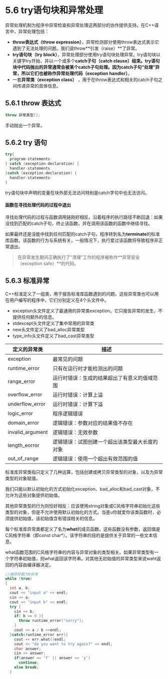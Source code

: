 # 5.6 try语句块和异常处理

异常处理机制为程序中异常检查和异常处理这两部分的协作提供支持。在C++语言中，异常处理包括：

- **throw表达式（throw expression）**，异常检测部分使用throw表达式表示它遇到了无法处理的问题。我们说throw**引发（raise）**了异常。
- **try语句块（try block）**，异常处理部分使用try语句块处理异常。try语句块以关键字try开始，并以一个或多个**catch子句（catch clause）**结束。try语句块中代码抛出的异常通常会被某个catch子句处理。因为catch子句“处理”异常，所以它们也被称作**异常处理代码（exception handler）**。
- 一套**异常类（exception class）** ，用于在throw表达式和相关的catch子句之间传递异常的具体信息。



## 5.6.1 throw 表达式

```c++
throw 异常类型();
```

手动抛出一个异常。



## 5.6.2 try 语句

```c++
try{
  program-statements
} catch (exception-declaration) {
  handler-statements
}catch (exception-declaration) {
  handler-statements
}
```

try语句块中声明的变量在块外部无法访问特别是catch字句中也无法访问。

#### 函数在寻找处理代码的过程中退出

寻找处理代码的过程与函数调用链刚好相反。沿着程序的执行路径不断回退：如果没找到匹配的catch子句，终止该函数，并在调用该函数的函数中继续寻找。

如果最终还是没能中找到任何匹配的catch子句，程序转到名为**terminate**的标准库函数。该函数的行为与系统有关，一般情况下，执行爱过该函数将导致程序非正常退出。

> 在异常发生期间正确执行了“清理”工作的程序被称作**异常安全（exception safe）**的代码。



## 5.6.3 标准异常

C++标准定义了一组类，用于报告标准库函数遇到的问题。这些异常类也可以用在用户编写的程序中，它们分别定义在4个头文件中。

- exception头文件定义了最通用的异常类exception。它只报告异常的发生，不提供任何额外的信息。
- stdexcept头文件定义了集中常用的异常类
- new头文件定义了bad_alloc异常类型
- type_info头文件定义了bad_cast异常类型

| <stdexcept>定义的异常类 | 描述                      |
| ----------------- | ----------------------- |
| exception         | 最常见的问题                  |
| runtime_error     | 只有在运行时才能检测出的问题          |
| range_error       | 运行时错误：生成的结果超出了有意义的值域范围  |
| overflow_error    | 运行时错误：计算上溢              |
| underflow_error   | 运行时错误：计算下溢              |
| logic_error       | 程序逻辑错误                  |
| domain_error      | 逻辑错误：参数对应的结果值不存在        |
| invalid_argument  | 逻辑错误：无效参数               |
| length_eorror     | 逻辑错误：试图创建一个超出该类型最大长度的对象 |
| out_of_range      | 逻辑错误：使用一个超出有效范围的值       |

标准库异常类指只定义了几种运算，包括创建或拷贝异常类型的对象，以及为异常类型的对象赋值。

我们只能以默认初始化的方式初始化exception、bad_alloc和bad_cast对象，不允许为这些对象提供初始值。

其他异常类型的行为则恰好相反：应该使用string对象或C风格字符串初始化这些类型的对象，但是不允许使用默认初始化的方式。当差u你就爱你该类函数时，必须提供初始值，该初始值含有错误相关的信息。

每个标准库异常类都定义了名为**what**的成员函数，这些函数没有参数，返回值是C风格字符串（即const char*）。该字符串的目的是提供关于异常的一些文本信息。

what函数范围的C风格字符串的内容与异常对象的类型相关。如果异常类型有一个字符串初始值，则what返回该字符串。对其他无初始值的异常类型来说waht返回的内容由编译器决定。

```c++
//捕获除数为0异常
while (true)
{
  int a, b;
  cout << "input a" << endl;
  cin >> a;
  cout << "input b" << endl;
  try {
    cin >> b;
    if( b == 0 ){
      throw runtime_error("sorry");
    }
    cout << a / b <<endl;
  }catch(runtime_error err){
    cout << err.what()endl;
    cout << "do you want to try again?" << endl;
    char answer;
    cin >> answer;
    if(answer == 'Y' || answer == 'y')
      continue;
    else break;
  }
```



